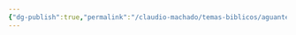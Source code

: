 ```yaml
---
{"dg-publish":true,"permalink":"/claudio-machado/temas-biblicos/aguante/","title":"Aguante","tags":["aguante","Aguantar"]}
---
```


